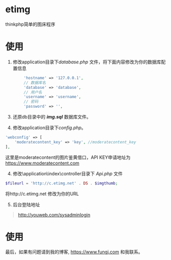 # etimg
thinkphp简单的图床程序
# 使用
1.  修改application目录下*database.php* 文件，将下面内容修改为你的数据库配置信息
```php
    	'hostname' => '127.0.0.1',
    	// 数据库名
    	'database' => 'database',
    	// 用户名
    	'username' => 'username',
    	// 密码
    	'password' => '',
```

3. 还原db目录中的 ***img.sql*** 数据库文件。

3. 修改application目录下*config.php*。
```php
'webconfig' => [
    'moderatecontent_key' => 'key', //moderatecontent_key
],
```
这里是moderatecontent的图片鉴黄借口，API KEY申请地址为 https://www.moderatecontent.com

4. 修改\application\index\controller目录下 *Api.php* 文件
```php
$fileurl = 'http://c.etimg.net' . DS . $imgthumb;
```
将http://c.etimg.net 修改为你的URL

5. 后台登陆地址
>  http://youweb.com/sysadminlogin

# 使用
最后，如果有问题请到我的博客, https://www.fungj.com 和我联系。
